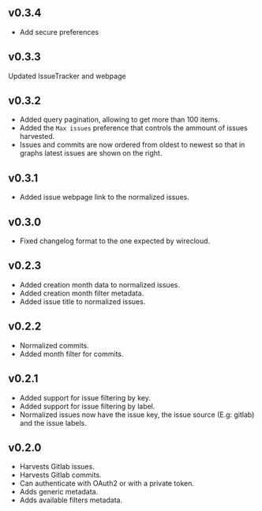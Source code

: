 ## v0.3.4

- Add secure preferences

## v0.3.3

Updated IssueTracker and webpage

## v0.3.2

- Added query pagination, allowing to get more than 100 items.
- Added the `Max issues` preference that controls the ammount of issues harvested.
- Issues and commits are now ordered from oldest to newest so that in graphs latest issues are shown on the right.

## v0.3.1

- Added issue webpage link to the normalized issues.

## v0.3.0

- Fixed changelog format to the one expected by wirecloud.

## v0.2.3

- Added creation month data to normalized issues.
- Added creation month filter metadata.
- Added issue title to normalized issues.

## v0.2.2

- Normalized commits.
- Added month filter for commits.

## v0.2.1

- Added support for issue filtering by key.
- Added support for issue filtering by label.
- Normalized issues now have the issue key, the issue source (E.g: gitlab) and the issue labels.

## v0.2.0

- Harvests Gitlab issues.
- Harvests Gitlab commits.
- Can authenticate with OAuth2 or with a private token.
- Adds generic metadata.
- Adds available filters metadata.
